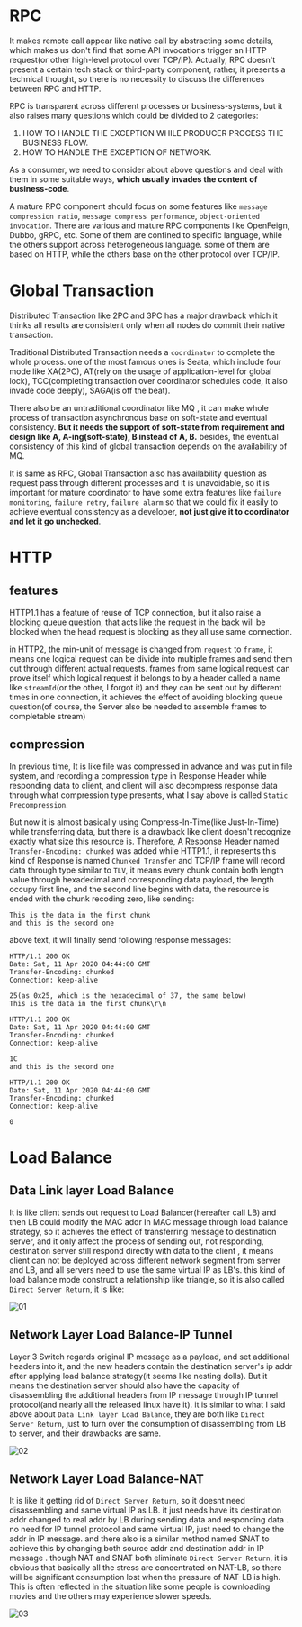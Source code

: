 # RPC

It makes remote call appear like native call by abstracting some details,  which makes us don't find that some API invocations trigger an HTTP request(or other high-level protocol over TCP/IP). Actually, RPC doesn't present a certain tech stack or third-party component, rather, it presents a technical thought, so there is no necessity to discuss the differences between RPC and HTTP.

RPC is transparent across different processes or business-systems, but it also raises many questions which could be divided to 2 categories:

1. HOW TO HANDLE THE EXCEPTION WHILE PRODUCER PROCESS THE BUSINESS FLOW.
2. HOW TO HANDLE THE EXCEPTION OF NETWORK.

As a consumer, we need to consider about above questions and deal with them in some suitable ways, **which usually invades the content of business-code**. 

A mature RPC component should focus on some features like `message compression ratio`, `message compress performance`, `object-oriented invocation`. There are various and mature RPC components like OpenFeign, Dubbo, gRPC, etc. Some of them are confined to specific language, while the others support across heterogeneous language. some of them are based on HTTP, while the others base on the other protocol over TCP/IP.

# Global Transaction

Distributed Transaction like 2PC and 3PC has a major drawback which it thinks all results are consistent only when all nodes do commit their native transaction.

Traditional Distributed Transaction needs a `coordinator` to complete the whole process. one of the most famous ones is Seata, which include four mode like XA(2PC), AT(rely on the usage of application-level for global lock), TCC(completing transaction over coordinator schedules code, it also invade code deeply), SAGA(is off the beat).

There also be an untraditional coordinator like MQ , it can make whole process of transaction asynchronous base on soft-state and eventual consistency. **But it needs the support of soft-state from requirement and design like A, A-ing(soft-state), B instead of A, B.** besides, the eventual consistency of this kind of global transaction depends on the availability of MQ.

It is same as RPC, Global Transaction also has availability question as request pass through different processes and it is unavoidable, so it is important for mature coordinator to have some extra features like `failure monitoring`, `failure retry`, `failure alarm` so that we could fix it easily to achieve eventual consistency  as a developer, **not just give it to coordinator and let it go unchecked**.

# HTTP

## features

HTTP1.1 has a feature of reuse of TCP connection, but it also raise a blocking queue question, that acts like the request in the back will be blocked when the head request is blocking as they all use same connection.

in HTTP2, the min-unit of message is changed from `request` to `frame`, it means one logical request can be divide into multiple frames and send them out through different actual requests. frames from same logical request can prove itself which logical request it belongs to by a header called a name like `streamId`(or the other, I forgot it) and they can be sent out by different times in one connection, it achieves the effect of avoiding blocking queue question(of course, the Server also be needed to assemble frames to completable stream)

## compression

In previous time, It is like file was compressed in advance and was put in file system, and recording a compression type in Response Header while responding data to client, and client will also decompress response data through what compression type presents, what I say above is called `Static Precompression`.

But now it is almost basically using Compress-In-Time(like Just-In-Time) while transferring data, but there is a drawback like client doesn't recognize exactly what size this resource is. Therefore, A Response Header named `Transfer-Encoding: chunked` was added while HTTP1.1, it represents this kind of Response is named `Chunked Transfer` and TCP/IP frame will record data through type similar to `TLV`, it means every chunk contain both length value through hexadecimal and corresponding data payload, the length occupy first line, and the second line begins with data, the resource is ended with the chunk recoding zero, like sending:

```
This is the data in the first chunk
and this is the second one
```

above text, it will finally send following response messages:

```http
HTTP/1.1 200 OK
Date: Sat, 11 Apr 2020 04:44:00 GMT
Transfer-Encoding: chunked
Connection: keep-alive

25(as 0x25, which is the hexadecimal of 37, the same below)
This is the data in the first chunk\r\n
```

```http
HTTP/1.1 200 OK
Date: Sat, 11 Apr 2020 04:44:00 GMT
Transfer-Encoding: chunked
Connection: keep-alive

1C
and this is the second one
```

```http
HTTP/1.1 200 OK
Date: Sat, 11 Apr 2020 04:44:00 GMT
Transfer-Encoding: chunked
Connection: keep-alive

0
```

# Load Balance

## Data Link layer Load Balance

It is like client sends out request to Load Balancer(hereafter call LB) and then LB could modify the MAC addr In MAC message through load balance strategy, so it achieves the effect of transferring message to destination server, and it only affect the process of sending out, not responding, destination server still respond directly with data to the client , it means client can not be deployed across different network segment from server and LB, and all servers need to use the same virtual IP as LB's. this kind of load balance mode construct a relationship like triangle, so it is also called `Direct Server Return`, it is like:

![01](02_comprehensive_view.assets/01.png)

## Network Layer Load Balance-IP Tunnel

Layer 3 Switch regards original IP message as a payload, and set additional headers into it, and the new headers contain the destination server's ip addr after applying load balance strategy(it seems like nesting dolls). But it means the destination server should also have the capacity of disassembling the additional headers from IP message through IP tunnel protocol(and nearly all the released linux have it). it is similar to what I said above about `Data Link layer Load Balance`, they are both like `Direct Server Return`, just to turn over the consumption of disassembling from LB to server, and their drawbacks are same. 

![02](02_comprehensive_view.assets/02.png)

## Network Layer Load Balance-NAT

It is like it getting rid of `Direct Server Return`, so it doesnt need disassembling and same virtual IP as LB. it just needs have its destination addr changed to real addr by LB during sending data and responding data . no need for IP tunnel protocol and same virtual IP, just need to change the addr in IP message. and there also is a similar method named SNAT to achieve this by changing both source addr and destination addr in IP message . though NAT and SNAT both eliminate `Direct Server Return`, it is obvious that basically all the stress are concentrated on NAT-LB, so there will be significant consumption lost when the pressure of NAT-LB is high. This is often reflected in the situation like some people is downloading movies and the others may experience slower speeds.

![03](02_comprehensive_view.assets/03.png)


